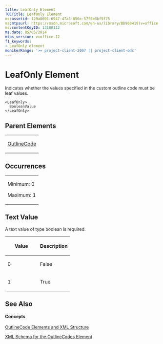 ```yaml
---
title: LeafOnly Element
TOCTitle: LeafOnly Element
ms:assetid: 129a8601-6947-47a3-856e-57f5e3bf5f75
ms:mtpsurl: https://msdn.microsoft.com/en-us/library/Bb968419(v=office.12)
ms:contentKeyID: 13188112
ms.date: 05/05/2014
mtps_version: v=office.12
f1_keywords:
- LeafOnly element
monikerRange: '>= project-client-2007 || project-client-odc'
---
```


# LeafOnly Element




Indicates whether the values specified in the custom outline code must be leaf values.

    <LeafOnly>
      BooleanValue
    </LeafOnly>

## Parent Elements

<table>
<colgroup>
<col style="width: 100%" />
</colgroup>
<tbody>
<tr class="odd">
<td><p><a href="bb968410(v=office.12).md">OutlineCode</a></p></td>
</tr>
</tbody>
</table>

## Occurrences

<table>
<colgroup>
<col style="width: 100%" />
</colgroup>
<tbody>
<tr class="odd">
<td><p>Minimum: 0</p>
<p>Maximum: 1</p></td>
</tr>
</tbody>
</table>

## Text Value

A text value of type boolean is required.

<table>
<colgroup>
<col style="width: 50%" />
<col style="width: 50%" />
</colgroup>
<thead>
<tr class="header">
<th><p>Value</p></th>
<th><p>Description</p></th>
</tr>
</thead>
<tbody>
<tr class="odd">
<td><p>0</p></td>
<td><p>False</p></td>
</tr>
<tr class="even">
<td><p>1</p></td>
<td><p>True</p></td>
</tr>
</tbody>
</table>

## See Also

#### Concepts

[OutlineCode Elements and XML Structure](bb968596\(v=office.12\).md)

[XML Schema for the OutlineCodes Element](bb968584\(v=office.12\).md)

